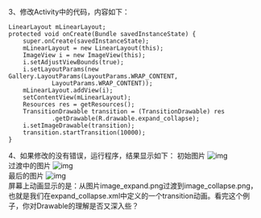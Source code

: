 3、修改Activity中的代码，内容如下：
```  
LinearLayout mLinearLayout;
protected void onCreate(Bundle savedInstanceState) {
	super.onCreate(savedInstanceState);
	mLinearLayout = new LinearLayout(this);
	ImageView i = new ImageView(this);
	i.setAdjustViewBounds(true);
	i.setLayoutParams(new Gallery.LayoutParams(LayoutParams.WRAP_CONTENT,
			LayoutParams.WRAP_CONTENT));
	mLinearLayout.addView(i);
	setContentView(mLinearLayout);
	Resources res = getResources();
	TransitionDrawable transition = (TransitionDrawable) res
			.getDrawable(R.drawable.expand_collapse);
	i.setImageDrawable(transition);
	transition.startTransition(10000);
}
```
4、如果修改的没有错误，运行程序，结果显示如下：
初始图片
![img](P)  
过渡中的图片
![img](P)  
最后的图片
![img](P)  
屏幕上动画显示的是：从图片image_expand.png过渡到image_collapse.png，也就是我们在expand_collapse.xml中定义的一个transition动画。看完这个例子，你对Drawable的理解是否又深入些？